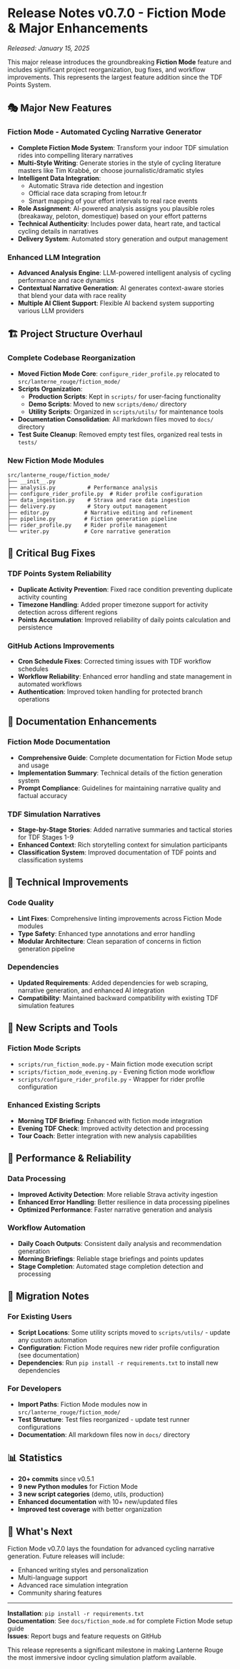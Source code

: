 # Release Notes v0.7.0 - Fiction Mode & Major Enhancements

*Released: January 15, 2025*

This major release introduces the groundbreaking **Fiction Mode** feature and includes significant project reorganization, bug fixes, and workflow improvements. This represents the largest feature addition since the TDF Points System.

## 🎭 Major New Features

### Fiction Mode - Automated Cycling Narrative Generator
- **Complete Fiction Mode System**: Transform your indoor TDF simulation rides into compelling literary narratives
- **Multi-Style Writing**: Generate stories in the style of cycling literature masters like Tim Krabbé, or choose journalistic/dramatic styles
- **Intelligent Data Integration**: 
  - Automatic Strava ride detection and ingestion
  - Official race data scraping from letour.fr
  - Smart mapping of your effort intervals to real race events
- **Role Assignment**: AI-powered analysis assigns you plausible roles (breakaway, peloton, domestique) based on your effort patterns
- **Technical Authenticity**: Includes power data, heart rate, and tactical cycling details in narratives
- **Delivery System**: Automated story generation and output management

### Enhanced LLM Integration
- **Advanced Analysis Engine**: LLM-powered intelligent analysis of cycling performance and race dynamics
- **Contextual Narrative Generation**: AI generates context-aware stories that blend your data with race reality
- **Multiple AI Client Support**: Flexible AI backend system supporting various LLM providers

## 🏗️ Project Structure Overhaul

### Complete Codebase Reorganization
- **Moved Fiction Mode Core**: `configure_rider_profile.py` relocated to `src/lanterne_rouge/fiction_mode/`
- **Scripts Organization**:
  - **Production Scripts**: Kept in `scripts/` for user-facing functionality
  - **Demo Scripts**: Moved to new `scripts/demo/` directory
  - **Utility Scripts**: Organized in `scripts/utils/` for maintenance tools
- **Documentation Consolidation**: All markdown files moved to `docs/` directory
- **Test Suite Cleanup**: Removed empty test files, organized real tests in `tests/`

### New Fiction Mode Modules
```
src/lanterne_rouge/fiction_mode/
├── __init__.py
├── analysis.py          # Performance analysis
├── configure_rider_profile.py  # Rider profile configuration
├── data_ingestion.py    # Strava and race data ingestion
├── delivery.py          # Story output management
├── editor.py           # Narrative editing and refinement
├── pipeline.py         # Fiction generation pipeline
├── rider_profile.py    # Rider profile management
└── writer.py           # Core narrative generation
```

## 🐛 Critical Bug Fixes

### TDF Points System Reliability
- **Duplicate Activity Prevention**: Fixed race condition preventing duplicate activity counting
- **Timezone Handling**: Added proper timezone support for activity detection across different regions
- **Points Accumulation**: Improved reliability of daily points calculation and persistence

### GitHub Actions Improvements
- **Cron Schedule Fixes**: Corrected timing issues with TDF workflow schedules
- **Workflow Reliability**: Enhanced error handling and state management in automated workflows
- **Authentication**: Improved token handling for protected branch operations

## 📖 Documentation Enhancements

### Fiction Mode Documentation
- **Comprehensive Guide**: Complete documentation for Fiction Mode setup and usage
- **Implementation Summary**: Technical details of the fiction generation system
- **Prompt Compliance**: Guidelines for maintaining narrative quality and factual accuracy

### TDF Simulation Narratives
- **Stage-by-Stage Stories**: Added narrative summaries and tactical stories for TDF Stages 1-9
- **Enhanced Context**: Rich storytelling context for simulation participants
- **Classification System**: Improved documentation of TDF points and classification systems

## 🔧 Technical Improvements

### Code Quality
- **Lint Fixes**: Comprehensive linting improvements across Fiction Mode modules
- **Type Safety**: Enhanced type annotations and error handling
- **Modular Architecture**: Clean separation of concerns in fiction generation pipeline

### Dependencies
- **Updated Requirements**: Added dependencies for web scraping, narrative generation, and enhanced AI integration
- **Compatibility**: Maintained backward compatibility with existing TDF simulation features

## 🚀 New Scripts and Tools

### Fiction Mode Scripts
- `scripts/run_fiction_mode.py` - Main fiction mode execution script
- `scripts/fiction_mode_evening.py` - Evening fiction mode workflow
- `scripts/configure_rider_profile.py` - Wrapper for rider profile configuration

### Enhanced Existing Scripts
- **Morning TDF Briefing**: Enhanced with fiction mode integration
- **Evening TDF Check**: Improved activity detection and processing
- **Tour Coach**: Better integration with new analysis capabilities

## 🎯 Performance & Reliability

### Data Processing
- **Improved Activity Detection**: More reliable Strava activity ingestion
- **Enhanced Error Handling**: Better resilience in data processing pipelines
- **Optimized Performance**: Faster narrative generation and analysis

### Workflow Automation
- **Daily Coach Outputs**: Consistent daily analysis and recommendation generation
- **Morning Briefings**: Reliable stage briefings and points updates
- **Stage Completion**: Automated stage completion detection and processing

## 🔄 Migration Notes

### For Existing Users
- **Script Locations**: Some utility scripts moved to `scripts/utils/` - update any custom automation
- **Configuration**: Fiction Mode requires new rider profile configuration (see documentation)
- **Dependencies**: Run `pip install -r requirements.txt` to install new dependencies

### For Developers
- **Import Paths**: Fiction Mode modules now in `src/lanterne_rouge/fiction_mode/`
- **Test Structure**: Test files reorganized - update test runner configurations
- **Documentation**: All markdown files now in `docs/` directory

## 📊 Statistics

- **20+ commits** since v0.5.1
- **9 new Python modules** for Fiction Mode
- **3 new script categories** (demo, utils, production)
- **Enhanced documentation** with 10+ new/updated files
- **Improved test coverage** with better organization

## 🌟 What's Next

Fiction Mode v0.7.0 lays the foundation for advanced cycling narrative generation. Future releases will include:
- Enhanced writing styles and personalization
- Multi-language support
- Advanced race simulation integration
- Community sharing features

---

**Installation**: `pip install -r requirements.txt`  
**Documentation**: See `docs/fiction_mode.md` for complete Fiction Mode setup guide  
**Issues**: Report bugs and feature requests on GitHub  

This release represents a significant milestone in making Lanterne Rouge the most immersive indoor cycling simulation platform available.
